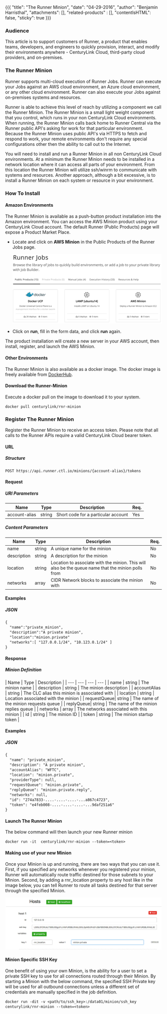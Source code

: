 {{{
  "title": "The Runner Minion",
  "date": "04-29-2016",
  "author": "Benjamin Harristhal",
  "attachments": [],
  "related-products" : [],
  "contentIsHTML": false,
  "sticky": true
}}}


### Audience

This article is to support customers of Runner, a product that enables teams, developers, and engineers to quickly provision, interact, and modify their environments anywhere - CenturyLink Cloud, third-party cloud providers, and on-premises.

### The Runner Minion

Runner supports multi-cloud execution of Runner Jobs.  Runner can execute your Jobs against an AWS cloud environment, an Azure cloud environment, or any other cloud environment. Runner can also execute your Jobs against on-premises systems and resources.

Runner is able to achieve this level of reach by utilizing a component we call the Runner Minion.  The Runner Minion is a small light weight component that you control, which runs in your non CenturyLink Cloud environments. When running, the Runner Minion calls back home to Runner Central via the Runner public API's asking for work for that particular environment.  Because the Runner Minion uses public API's via HTTPS to fetch and respond to work, your remote environments don't require any special configurations other then the ability to call out to the Internet.

You will need to install and run a Runner Minion in all non CenturyLink Cloud environments. At a minimum the Runner Minion needs to be installed in a network location where it can access all parts of your environment. From this location the Runner Minion will utilize ssh/winrm to communicate with systems and resources. Another approach, although a bit excessive, is to install a Runner Minion on each system or resource in your environment.

### How To Install
#### Amazon Environments
The Runner Minion is available as a push-button product installation into the Amazon environment. You can access the AWS Minion product using your CenturyLink Cloud account. The default Runner (Public Products) page will expose a Product Market Place.

- Locate and click on **AWS Minion** in the Public Products of the Runner Jobs page.

  ![AWS Minion](../images/runner-jobs.png)

- Click on **run**, fill in the form data, and click **run** again.

The product installation will create a new server in your AWS account, then install, register, and launch the AWS Minion.

#### Other Environments
The Runner Minion is also available as a docker image.
The docker image is freely available from [DockerHub](https://hub.docker.com/r/centurylink/rnr-minion/).

#### Download the Runner-Minion
Execute a docker pull on the image to download it to your system.

```
docker pull centurylink/rnr-minion
```

### Register The Runner Minion
Register the Runner Minion to receive an access token. Please note that all calls to the Runner APIs require a valid CenturyLink Cloud bearer token.

#### URL
##### Structure
    POST https://api.runner.ctl.io/minions/{account-alias}/tokens

#### Request
##### URI Parameters
| Name | Type | Description | Req. |
| --- | --- | --- | --- |
| account-alias | string | Short code for a particular account | Yes |

##### Content Parameters
| Name | Type | Description | Req. |
| --- | --- | --- | --- |
| name | string | A unique name for the minion | No |
| description | string | A description for the minion | No |
| location | string | Location to associate with the minion. This will also be the queue name that the minion polls from | No |
| networks | array | CIDR Network blocks to associate the minion with | No |

#### Examples
##### JSON

    {
      "name":"private_minion",
      "description":"A private minion",
      "location":"minion.private"
      "networks":[ "127.0.0.1/24", "10.123.0.1/24" ]
    }


#### Response
##### Minion Definition
| Name | Type | Description |
| --- | --- | --- | --- |
| name | string | The minion name |
| description | string | The minion description |
| accountAlias | string | The CLC alias this minion is associated with |
| location | string | Location associated with the minion |
| requestQueue| string | The name of the minion requests queue |
| replyQueue| string | The name of the minion replies queue |
| networks | array | The networks associated with this minion |
| id | string | The minion ID |
| token | string | The minion startup token |

#### Examples
##### JSON
    {
      "name": "private_minion",
      "description": "A private minion",
      "accountAlias": "WFTC",
      "location": "minion.private",
      "providerType": null,
      "requestQueue": "minion.private",
      "replyQueue": "minion.private.reply",
      "networks": null,
      "id": "274a7833-....-....-....-...a867c4723",
      "token": "e4feb008-....-....-....-...9daf251a6"
    }


#### Launch The Runner Minion
The below command will then launch your new Runner minion

```
docker run -it  centurylink/rnr-minion --token=<token>
```

#### Making use of your new Minion
Once your Minion is up and running, there are two ways that you can use it. First, if you specified any networks whenever you registered your minion, Runner will automatically route traffic destined for those subnets to your Minion. Second, by adding a rnr_location property to any host like in the image below, you can tell Runner to route all tasks destined for that server through the specified Minion.

![](../images/runner/rnr_location.jpg)

#### Minion Specific SSH Key
One benefit of using your own Minion, is the ability for a user to set a private SSH key to use for all connections routed through their Minion. By starting a Minion with the below command, the specified SSH Private key will be used for all outbound connections unless a different set of credentials are manually specified in the job definition.

```
docker run -dit -v <path/to/ssh_key>:/data01/minion/ssh_key centurylink/rnr-minion --token=<token>
```
